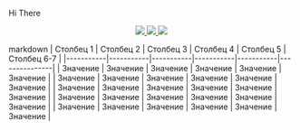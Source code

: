 Hi There

<p align='center'>
   <a href="linkedin.com/in/alexander-saltykov-04572376">
       <img src="https://img.shields.io/badge/linkedin-%230077B5.svg?&style=for-the-badge&logo=linkedin&logoColor=white"/>
   </a>
   <a href="https://t.me/joinchat/SpqRPBFo_sM6qm05">
       <img src="https://img.shields.io/badge/Telegram-2CA5E0?style=for-the-badge&logo=telegram&logoColor=white"/>
   </a>
   <a href="a.saltykov.spb@gmail.com">
       <img src="https://img.shields.io/badge/Gmail-D14836?style=for-the-badge&logo=gmail&logoColor=white"/>
   </a>
</p>

markdown
| Столбец 1 | Столбец 2 | Столбец 3 | Столбец 4 | Столбец 5 |  Столбец 6-7  |
|-----------|-----------|-----------|-----------|-----------|---------------|
| Значение  | Значение  | Значение  | Значение  | Значение  | Значение      |
| Значение  | Значение  | Значение  | Значение  | Значение  | Значение      |
| Значение  | Значение  | Значение  | Значение  | Значение  | Значение      |
| Значение  | Значение  | Значение  | Значение  | Значение  | Значение      |
| Значение  | Значение  | Значение  | Значение  | Значение  | Значение      |

